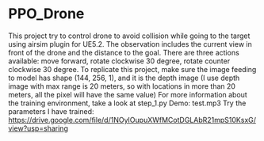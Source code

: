 # PPO_Drone
This project try to control drone to avoid collision while going to the target using airsim plugin for UE5.2.
The observation includes the current view in front of the drone and the distance to the goal. There are three actions available: move forward, rotate clockwise 30 degree, rotate counter clockwise 30 degree.
To replicate this project, make sure the image feeding to model has shape (144, 256, 1), and it is the depth image (I use depth image with max range is 20 meters, so with locations in more than 20 meters, all the pixel will have the same value)
For more information about the training environment, take a look at step_1.py
Demo: test.mp3
Try the parameters I have trained: https://drive.google.com/file/d/1NOyIOupuXWfMCotDGLAbR21mpS10KsxG/view?usp=sharing
